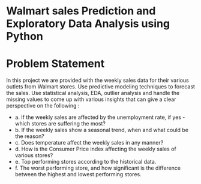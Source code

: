 # Walmart sales Prediction and Exploratory Data Analysis using Python

# Problem Statement

In this project we are provided with the weekly sales data for their various outlets from Walmart stores. Use predictive modeling techniques to forecast the sales. Use statistical analysis, EDA, outlier analysis and handle the missing values to come up with various insights that can give a clear perspective on the following :

* a. If the weekly sales are affected by the unemployment rate, if yes - which stores
are suffering the most?
* b. If the weekly sales show a seasonal trend, when and what could be the reason?
* c. Does temperature affect the weekly sales in any manner?
* d. How is the Consumer Price index affecting the weekly sales of various stores?
* e. Top performing stores according to the historical data.
* f. The worst performing store, and how significant is the difference between the
highest and lowest performing stores.
